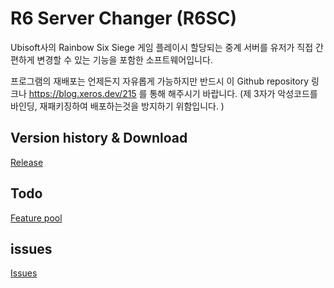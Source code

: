 # R6 Server Changer (R6SC)

Ubisoft사의 Rainbow Six Siege 게임 플레이시 할당되는 중계 서버를 유저가 직접 간편하게 변경할 수 있는 기능을 포함한 소프트웨어입니다.

프로그램의 재배포는 언제든지 자유롭게 가능하지만 반드시 이 Github repository 링크나 https://blog.xeros.dev/215 를 통해 해주시기 바랍니다. (제 3자가 악성코드를 바인딩, 재패키징하여 배포하는것을 방지하기 위함입니다. )

## Version history & Download

[Release](https://github.com/XerosLab/R6SC/releases)

## Todo

[Feature pool](https://github.com/XerosLab/R6SC/projects/1)

## issues

[Issues](https://github.com/XerosLab/R6SC/issues)

